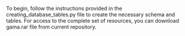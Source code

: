 To begin, follow the instructions provided in the creating_database_tables.py file 
to create the necessary schema and tables. For access to the complete set of resources,
you can download gama.rar file from current repository.
